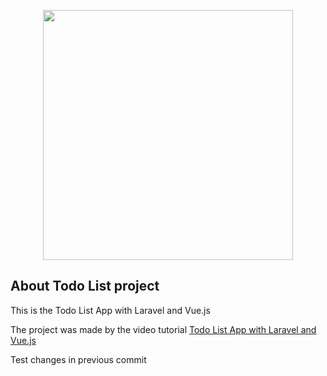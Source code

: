 <p align="center"><a href="https://laravel.com" target="_blank"><img src="https://raw.githubusercontent.com/laravel/art/master/logo-lockup/5%20SVG/2%20CMYK/1%20Full%20Color/laravel-logolockup-cmyk-red.svg" width="400"></a></p>

## About Todo List project
<p>This is the Todo List App with Laravel and Vue.js</p>
<p>The project was made by the video tutorial <a href="https://www.youtube.com/watch?v=UHSipe7pSac">Todo List App with Laravel and Vue.js</a></p>


Test changes in previous commit
